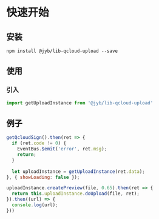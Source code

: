 # 快速开始

## 安装

```shell
npm install @jyb/lib-qcloud-upload --save
```

## 使用

### 引入

```javascript
import getUploadInstance from '@jyb/lib-qcloud-upload'
```

## 例子

```javascript
getQcloudSign().then(ret => {
  if (ret.code != 0) {
    EventBus.$emit('error', ret.msg);
    return;
  }
  
  let uploadInstance = getUploadInstance(ret.data);
}, { showLoading: false });

uploadInstance.createPreview(file, 0.65).then(ret => {
  return this.uploadInstance.doUpload(file, ret);
}).then((url) => {
  console.log(url);
}))
```

